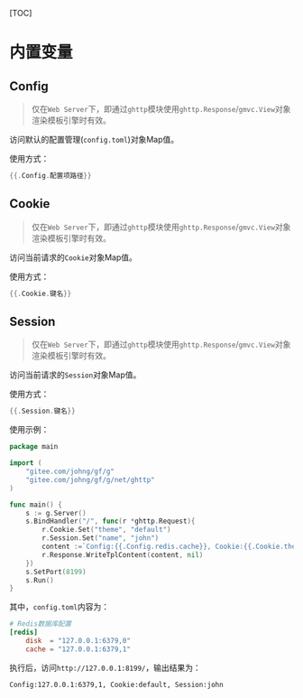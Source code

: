 [TOC]

# 内置变量

## Config
> 仅在`Web Server`下，即通过`ghttp`模块使用`ghttp.Response`/`gmvc.View`对象渲染模板引擎时有效。

访问默认的配置管理(`config.toml`)对象Map值。

使用方式：
```go
{{.Config.配置项路径}}
```

## Cookie
> 仅在`Web Server`下，即通过`ghttp`模块使用`ghttp.Response`/`gmvc.View`对象渲染模板引擎时有效。

访问当前请求的`Cookie`对象Map值。

使用方式：
```go
{{.Cookie.键名}}
```

## Session
> 仅在`Web Server`下，即通过`ghttp`模块使用`ghttp.Response`/`gmvc.View`对象渲染模板引擎时有效。

访问当前请求的`Session`对象Map值。

使用方式：
```go
{{.Session.键名}}
```

使用示例：
```go
package main

import (
    "gitee.com/johng/gf/g"
    "gitee.com/johng/gf/g/net/ghttp"
)

func main() {
    s := g.Server()
    s.BindHandler("/", func(r *ghttp.Request){
        r.Cookie.Set("theme", "default")
        r.Session.Set("name", "john")
        content :=`Config:{{.Config.redis.cache}}, Cookie:{{.Cookie.theme}}, Session:{{.Session.name}}`
        r.Response.WriteTplContent(content, nil)
    })
    s.SetPort(8199)
    s.Run()
}
```

其中，`config.toml`内容为：
```toml
# Redis数据库配置
[redis]
    disk  = "127.0.0.1:6379,0"
    cache = "127.0.0.1:6379,1"
```

执行后，访问`http://127.0.0.1:8199/`，输出结果为：
```html
Config:127.0.0.1:6379,1, Cookie:default, Session:john
```